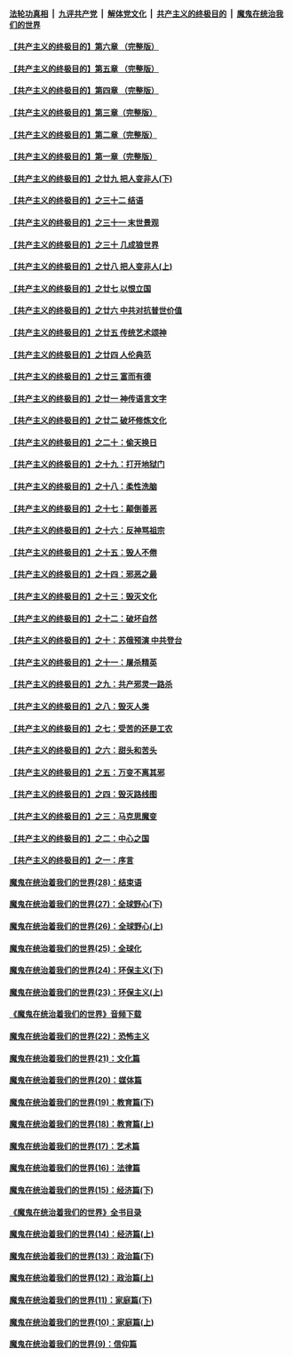####  [法轮功真相](../../../../basic/blob/master/README.md?t=11010526) &nbsp;|&nbsp; [九评共产党](../../../../9ping.md/blob/master/README.md?t=11010526) &nbsp;|&nbsp; [解体党文化](../../../../jtdwh.md/blob/master/README.md?t=11010526)  &nbsp;|&nbsp; [共产主义的终极目的](../../../../gczydzjmd.md/blob/master/README.md?t=11010526) &nbsp;|&nbsp; [魔鬼在统治我们的世界](../../../../mgztzwmdsj.md/blob/master/README.md?t=11010526) 

#### [【共产主义的终极目的】第六章 （完整版）](../pages/nsc422/n11428913.md?t=11010526) 

#### [【共产主义的终极目的】第五章 （完整版）](../pages/nsc422/n11428912.md?t=11010526) 

#### [【共产主义的终极目的】第四章 （完整版）](../pages/nsc422/n11428907.md?t=11010526) 

#### [【共产主义的终极目的】第三章（完整版）](../pages/nsc422/n11428848.md?t=11010526) 

#### [【共产主义的终极目的】第二章（完整版）](../pages/nsc422/n11428831.md?t=11010526) 

#### [【共产主义的终极目的】第一章（完整版）](../pages/nsc422/n11417651.md?t=11010526) 

#### [【共产主义的终极目的】之廿九 把人变非人(下)](../pages/nsc422/n11344140.md?t=11010526) 

#### [【共产主义的终极目的】之三十二 结语](../pages/nsc422/n11360535.md?t=11010526) 

#### [【共产主义的终极目的】之三十一 末世景观](../pages/nsc422/n11351129.md?t=11010526) 

#### [【共产主义的终极目的】之三十 几成狼世界](../pages/nsc422/n11348280.md?t=11010526) 

#### [【共产主义的终极目的】之廿八 把人变非人(上)](../pages/nsc422/n11340492.md?t=11010526) 

#### [【共产主义的终极目的】之廿七 以恨立国](../pages/nsc422/n11336944.md?t=11010526) 

#### [【共产主义的终极目的】之廿六 中共对抗普世价值](../pages/nsc422/n11324785.md?t=11010526) 

#### [【共产主义的终极目的】之廿五 传统艺术颂神](../pages/nsc422/n11296396.md?t=11010526) 

#### [【共产主义的终极目的】之廿四 人伦典范](../pages/nsc422/n11296397.md?t=11010526) 

#### [【共产主义的终极目的】之廿三 富而有德](../pages/nsc422/n11283598.md?t=11010526) 

#### [【共产主义的终极目的】之廿一 神传语言文字](../pages/nsc422/n11263265.md?t=11010526) 

#### [【共产主义的终极目的】之廿二 破坏修炼文化](../pages/nsc422/n11245728.md?t=11010526) 

#### [【共产主义的终极目的】之二十：偷天换日](../pages/nsc422/n11238846.md?t=11010526) 

#### [【共产主义的终极目的】之十九：打开地狱门](../pages/nsc422/n11206376.md?t=11010526) 

#### [【共产主义的终极目的】之十八：柔性洗脑](../pages/nsc422/n11199994.md?t=11010526) 

#### [【共产主义的终极目的】之十七：颠倒善恶](../pages/nsc422/n11179782.md?t=11010526) 

#### [【共产主义的终极目的】之十六：反神骂祖宗](../pages/nsc422/n11166798.md?t=11010526) 

#### [【共产主义的终极目的】之十五：毁人不倦](../pages/nsc422/n11166792.md?t=11010526) 

#### [【共产主义的终极目的】之十四：邪恶之最](../pages/nsc422/n11150249.md?t=11010526) 

#### [【共产主义的终极目的】之十三：毁灭文化](../pages/nsc422/n11135227.md?t=11010526) 

#### [【共产主义的终极目的】之十二：破坏自然](../pages/nsc422/n11135214.md?t=11010526) 

#### [【共产主义的终极目的】之十：苏俄预演 中共登台](../pages/nsc422/n11118424.md?t=11010526) 

#### [【共产主义的终极目的】之十一：屠杀精英](../pages/nsc422/n11118442.md?t=11010526) 

#### [【共产主义的终极目的】之九：共产邪灵一路杀](../pages/nsc422/n11114139.md?t=11010526) 

#### [【共产主义的终极目的】之八：毁灭人类](../pages/nsc422/n11108503.md?t=11010526) 

#### [【共产主义的终极目的】之七：受苦的还是工农](../pages/nsc422/n11101809.md?t=11010526) 

#### [【共产主义的终极目的】之六：甜头和苦头](../pages/nsc422/n11096971.md?t=11010526) 

#### [【共产主义的终极目的】之五：万变不离其邪](../pages/nsc422/n11091285.md?t=11010526) 

#### [【共产主义的终极目的】之四：毁灭路线图](../pages/nsc422/n11086284.md?t=11010526) 

#### [【共产主义的终极目的】之三：马克思魔变](../pages/nsc422/n11061941.md?t=11010526) 

#### [【共产主义的终极目的】之二：中心之国](../pages/nsc422/n11047728.md?t=11010526) 

#### [【共产主义的终极目的】之一：序言](../pages/nsc422/n11086077.md?t=11010526) 

#### [魔鬼在统治着我们的世界(28)：结束语](../pages/nsc422/n10936246.md?t=11010526) 

#### [魔鬼在统治着我们的世界(27)：全球野心(下)](../pages/nsc422/n10928319.md?t=11010526) 

#### [魔鬼在统治着我们的世界(26)：全球野心(上)](../pages/nsc422/n10900318.md?t=11010526) 

#### [魔鬼在统治着我们的世界(25)：全球化](../pages/nsc422/n10788205.md?t=11010526) 

#### [魔鬼在统治着我们的世界(24)：环保主义(下)](../pages/nsc422/n10695307.md?t=11010526) 

#### [魔鬼在统治着我们的世界(23)：环保主义(上)](../pages/nsc422/n10688613.md?t=11010526) 

#### [《魔鬼在统治着我们的世界》音频下载](../pages/nsc422/n10635553.md?t=11010526) 

#### [魔鬼在统治着我们的世界(22)：恐怖主义](../pages/nsc422/n10614727.md?t=11010526) 

#### [魔鬼在统治着我们的世界(21)：文化篇](../pages/nsc422/n10597706.md?t=11010526) 

#### [魔鬼在统治着我们的世界(20)：媒体篇](../pages/nsc422/n10586579.md?t=11010526) 

#### [魔鬼在统治着我们的世界(19)：教育篇(下)](../pages/nsc422/n10564808.md?t=11010526) 

#### [魔鬼在统治着我们的世界(18)：教育篇(上)](../pages/nsc422/n10526970.md?t=11010526) 

#### [魔鬼在统治着我们的世界(17)：艺术篇](../pages/nsc422/n10499093.md?t=11010526) 

#### [魔鬼在统治着我们的世界(16)：法律篇](../pages/nsc422/n10485969.md?t=11010526) 

#### [魔鬼在统治着我们的世界(15)：经济篇(下)](../pages/nsc422/n10469975.md?t=11010526) 

#### [《魔鬼在统治着我们的世界》全书目录](../pages/nsc422/n10464261.md?t=11010526) 

#### [魔鬼在统治着我们的世界(14)：经济篇(上)](../pages/nsc422/n10457370.md?t=11010526) 

#### [魔鬼在统治着我们的世界(13)：政治篇(下)](../pages/nsc422/n10448270.md?t=11010526) 

#### [魔鬼在统治着我们的世界(12)：政治篇(上)](../pages/nsc422/n10444576.md?t=11010526) 

#### [魔鬼在统治着我们的世界(11)：家庭篇(下)](../pages/nsc422/n10440961.md?t=11010526) 

#### [魔鬼在统治着我们的世界(10)：家庭篇(上)](../pages/nsc422/n10435448.md?t=11010526) 

#### [魔鬼在统治着我们的世界(9)：信仰篇](../pages/nsc422/n10432159.md?t=11010526) 

